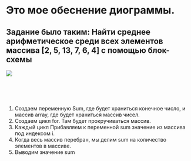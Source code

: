 # Это мое обеснение диограммы.

## Задание было таким: Найти среднее арифметическое среди всех элементов массива [2, 5, 13, 7, 6, 4] с помощью блок-схемы

<image
  src="img/diagramImg.png"
  caption="Если не чего не понятно, тут есть пункты">

  <br> <br> <br>
<ol>
  <li>Создаем переменную Sum, где будет храниться конечное число, и массив array, где будет храниться массив чисел.</li>
  <li>Создаем цикл for. Там будет прокручиваться массив.</li>
  <li>Каждый цикл Прибавляем к переменной sum значение из массива под индексом i.</li>
  <li>Когда весь массив перебран, мы делим sum на количество элементов в массиве.</li>
  <li>Выводим значение sum</li>
</ol>
